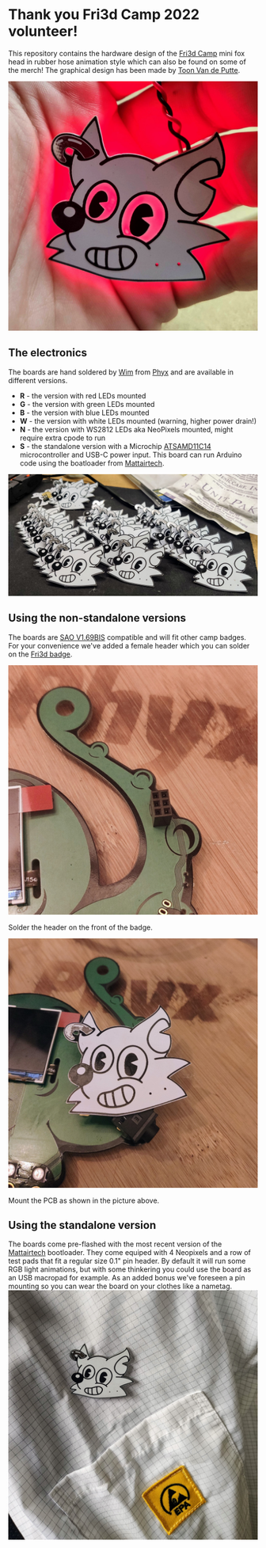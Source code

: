 # Thank you Fri3d Camp 2022 volunteer!

This repository contains the hardware design of the [Fri3d Camp](https://fri3d.be/) mini fox head in rubber hose animation style which can also be found on some of the merch!
The graphical design has been made by [Toon Van de Putte](https://twitter.com/toonvandeputte/).

![Red boards](media/Red.jpg)

## The electronics

The boards are hand soldered by [Wim](https://twitter.com/brubacker/) from [Phyx](http://phyx.be/) and are available in different versions.
- **R** - the version with red LEDs mounted
- **G** - the version with green LEDs mounted
- **B** - the version with blue LEDs mounted
- **W** - the version with white LEDs mounted (warning, higher power drain!)
- **N** - the version with WS2812 LEDs aka NeoPixels mounted, might require extra cpode to run
- **S** - the standalone version with a Microchip [ATSAMD11C14](https://www.microchip.com/en-us/product/ATSAMD11C14) microcontroller and USB-C power input. This board can run Arduino code using the boatloader from [Mattairtech](https://github.com/mattairtech/ArduinoCore-samd).

![Assembled Boards](media/Assembled_Boards.jpg)

## Using the non-standalone versions
The boards are [SAO V1.69BIS](https://hackaday.com/2019/03/20/introducing-the-shitty-add-on-v1-69bis-standard/) compatible and will fit other camp badges. For your convenience we've added a female header which you can solder on the [Fri3d badge](https://github.com/Fri3dCamp/badge-2020).

![Solder header on the front](media/Connector.jpg)

Solder the header on the front of the badge.

![Mount the board](media/Mounted.jpg)

Mount the PCB as shown in the picture above.

## Using the standalone version
The boards come pre-flashed with the most recent version of the [Mattairtech](https://github.com/mattairtech/ArduinoCore-samd) bootloader.
They come equiped with 4 Neopixels and a row of test pads that fit a regular size 0.1" pin header. By default it will run some RGB light animations, but with some thinkering you could use the board as an USB macropad for example.
As an added bonus we've foreseen a pin mounting so you can wear the board on your clothes like a nametag.
![Board pinned on ESD jacket](media/Pin.jpg)
